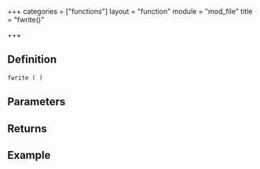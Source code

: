 +++
categories = ["functions"]
layout = "function"
module = "mod_file"
title = "fwrite()"

+++

## Definition

    fwrite ( )

## Parameters

## Returns

## Example
